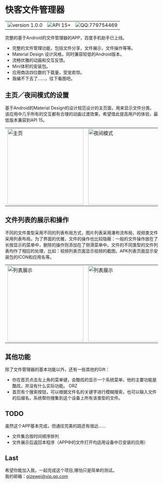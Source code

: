 # 快客文件管理器

<table><tr>
<td><img src="https://img.shields.io/badge/version%20-1.0.0-brightgreen.svg" alt="version 1.0.0" ／></td>
<td><img src="https://img.shields.io/badge/API-15%2B-brightgreen.svg" alt="API 15+"／></td>
<td><img src="https://img.shields.io/badge/QQ-779754469-red.svg" alt="QQ:779754469"／></td>
</tr></table>

完整的基于Android的文件管理器的APP，百度手机助手已上线。

- 完整的文件管理功能，包括文件分享，文件展示，文件操作等等。
- Material Design 设计风格，同时兼容较低的Android版本。
- 流畅优雅的动画和交互反馈。
- Mini体积的安装包。
- 应用商店四位数的下载量，受宠若惊。
- 我编不下去了......，往下看图吧。

## 主页／夜间模式的设置

基于Android的Material Design的设计规范设计的主页面，用来显示文件分类。该应用中几乎所有的交互都有合理的动画过渡效果，希望借此提高用户的体验，最低版本兼容到API 15。

<table><tr>
<td><img src="http://m.qpic.cn/psb?/V10LoQYc2TASjK/*3uSt*VohJTrgLc5xLdbJG46eorZQ7DoYSoa1fLMuR8!/b/dDEBAAAAAAAA&bo=oAUACqAFAAoDCSw!&rf=viewer_4" alt="主页" width="250"／></td>
<td><img src="http://m.qpic.cn/psb?/V10LoQYc2TASjK/teDzUlwxUQDQx2i*y00QiWDS1zWN7MDfN4MzQyShepU!/b/dDYBAAAAAAAA&bo=OASABzgEgAcDCSw!&rf=viewer_4" alt="夜间模式" width="250"／></td>
</tr></table>

## 文件列表的展示和操作

不同的文件类型采用不同的列表布局方式，图片列表采用瀑布流布局，视频类文件采用列表布局。为了界面的优雅，文件的操作也比较隐蔽：一般的文件操作放在了长按显示的菜单中，删除的操作则添加在了侧滑菜单中。文件的不同类型的文件列表均作了相应的处理，比如：视频列表页面显示视频的截图，APK列表页面显示安装包的ICON和应用名等。

<table><tr>
<td><img src="http://m.qpic.cn/psb?/V10LoQYc2TASjK/IKRHeGoeb6NhNDwKxhzS*dq1rmFGNA.zI6d.oKCVnCU!/b/dDUBAAAAAAAA&bo=kAHHApABxwIDCSw!&rf=viewer_4" alt="列表展示" width="250"／></td>
<td><img src="http://m.qpic.cn/psb?/V10LoQYc2TASjK/fEeL9l3se7KT9rO3uHM7RwXHp93NBvHZyZOpvxZBhAY!/b/dFIBAAAAAAAA&bo=oAUACqAFAAoDCSw!&rf=viewer_4" alt="列表展示" width="250"／></td>
</tr></table>

## 其他功能

除了文件管理器的基本功能以外，还有一些其他的Gift：

- 你在首页点击左上角的菜单键，会酷炫的显示一个系统菜单，他的主要功能是酷炫，并没有什么实际功能。   ORZ
- 首页有个搜索按钮，可以根据文件名的关键字进行模糊搜索，也可以输入文件的后缀名，系统帮你搜集到这个设备上所有该类型的文件。

## TODO

虽然这个APP基本完成，但通往完美的路还有很远......

- 文件集合按时间顺序排列
- 文件展示后返回本程序（APP中的文件打开均适用设备中已安装的应用）

## Last

希望你能加入我，一起完成这个项目,哪怕只是简单的测试。<br/>
我的邮箱：qizewei@vip.qq.com




